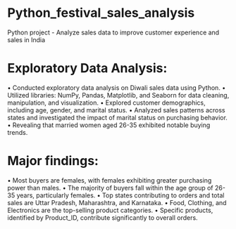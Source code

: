 # Python_festival_sales_analysis
Python project - Analyze sales data to improve customer experience and sales in India
# Exploratory Data Analysis: 
 •	Conducted exploratory data analysis on Diwali sales data using Python.
 •	Utilized libraries: NumPy, Pandas, Matplotlib, and Seaborn for data cleaning, manipulation, and visualization.
 •	Explored customer demographics, including age, gender, and marital status.
 •	Analyzed sales patterns across states and investigated the impact of marital status on purchasing behavior.
 •	Revealing that married women aged 26-35 exhibited notable buying trends.


# Major findings:
 •	Most buyers are females, with females exhibiting greater purchasing power than males.
 •	The majority of buyers fall within the age group of 26-35 years, particularly females.
 •	Top states contributing to orders and total sales are Uttar Pradesh, Maharashtra, and Karnataka.
 •	Food, Clothing, and Electronics are the top-selling product categories.
 •	Specific products, identified by Product_ID, contribute significantly to overall orders.

